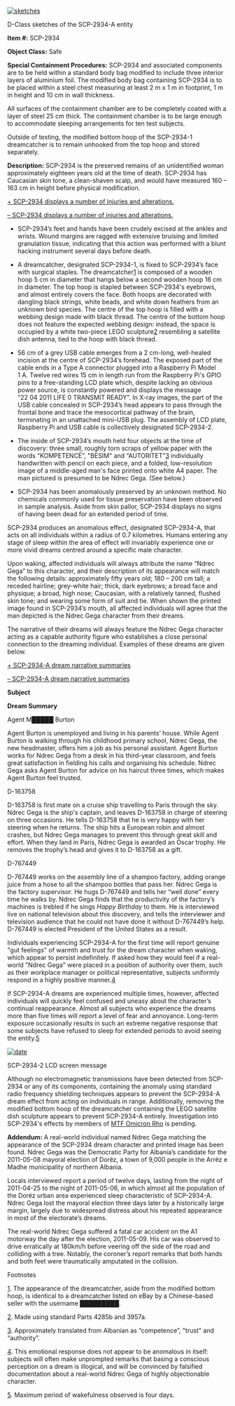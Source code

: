 [![sketches](http://scp-wiki.wdfiles.com/local--resized-images/scp-2934/sketches/medium.jpg)](http://scp-wiki.wdfiles.com/local--files/scp-2934/sketches)

D-Class sketches of the SCP-2934-A entity

**Item #:** SCP-2934

**Object Class:** Safe

**Special Containment Procedures:** SCP-2934 and associated components are to be held within a standard body bag modified to include three interior layers of aluminium foil. The modified body bag containing SCP-2934 is to be placed within a steel chest measuring at least 2 m x 1 m in footprint, 1 m in height and 10 cm in wall thickness.

All surfaces of the containment chamber are to be completely coated with a layer of steel 25 cm thick. The containment chamber is to be large enough to accommodate sleeping arrangements for ten test subjects.

Outside of testing, the modified bottom hoop of the SCP-2934-1 dreamcatcher is to remain unhooked from the top hoop and stored separately.

**Description:** SCP-2934 is the preserved remains of an unidentified woman approximately eighteen years old at the time of death. SCP-2934 has Caucasian skin tone, a clean-shaven scalp, and would have measured 160 – 163 cm in height before physical modification.

[+ SCP-2934 displays a number of injuries and alterations.](javascript:;)

[– SCP-2934 displays a number of injuries and alterations.](javascript:;)

*   SCP-2934’s feet and hands have been crudely excised at the ankles and wrists. Wound margins are ragged with extensive bruising and limited granulation tissue, indicating that this action was performed with a blunt hacking instrument several days before death.

*   A dreamcatcher, designated SCP-2934-1, is fixed to SCP-2934’s face with surgical staples. The dreamcatcher[1](javascript:;) is composed of a wooden hoop 5 cm in diameter that hangs below a second wooden hoop 16 cm in diameter. The top hoop is stapled between SCP-2934's eyebrows, and almost entirely covers the face. Both hoops are decorated with dangling black strings, white beads, and white down feathers from an unknown bird species. The centre of the top hoop is filled with a webbing design made with black thread. The centre of the bottom hoop does not feature the expected webbing design: instead, the space is occupied by a white two-piece LEGO sculpture[2](javascript:;) resembling a satellite dish antenna, tied to the hoop with black thread.

*   56 cm of a grey USB cable emerges from a 2 cm-long, well-healed incision at the centre of SCP-2934’s forehead. The exposed part of the cable ends in a Type A connector plugged into a Raspberry Pi Model 1 A. Twelve red wires 15 cm in length run from the Raspberry Pi's GPIO pins to a free-standing LCD plate which, despite lacking an obvious power source, is constantly powered and displays the message “22 04 2011 LIFE 0 TRANSMIT READY”. In X-ray images, the part of the USB cable concealed in SCP-2934’s head appears to pass through the frontal bone and trace the mesocortical pathway of the brain, terminating in an unattached mini-USB plug. The assembly of LCD plate, Raspberry Pi and USB cable is collectively designated SCP-2934-2.

*   The inside of SCP-2934’s mouth held four objects at the time of discovery: three small, roughly torn scraps of yellow paper with the words “KOMPETENCË”, "BESIM" and “AUTORITET”[3](javascript:;) individually handwritten with pencil on each piece, and a folded, low-resolution image of a middle-aged man's face printed onto white A4 paper. The man pictured is presumed to be Ndrec Gega. (See below.)

*   SCP-2934 has been anomalously preserved by an unknown method. No chemicals commonly used for tissue preservation have been observed in sample analysis. Aside from skin pallor, SCP-2934 displays no signs of having been dead for an extended period of time.

SCP-2934 produces an anomalous effect, designated SCP-2934-A, that acts on all individuals within a radius of 0.7 kilometres. Humans entering any stage of sleep within the area of effect will invariably experience one or more vivid dreams centred around a specific male character.

Upon waking, affected individuals will always attribute the name “Ndrec Gega” to this character, and their description of its appearance will match the following details: approximately fifty years old; 180 – 200 cm tall; a receded hairline; grey-white hair; thick, dark eyebrows; a broad face and physique; a broad, high nose; Caucasian, with a relatively tanned, flushed skin tone; and wearing some form of suit and tie. When shown the printed image found in SCP-2934’s mouth, all affected individuals will agree that the man depicted is the Ndrec Gega character from their dreams.

The narrative of their dreams will always feature the Ndrec Gega character acting as a capable authority figure who establishes a close personal connection to the dreaming individual. Examples of these dreams are given below.

[+ SCP-2934-A dream narrative summaries](javascript:;)

[– SCP-2934-A dream narrative summaries](javascript:;)

  

**Subject**

**Dream Summary**

Agent M█████ Burton

Agent Burton is unemployed and living in his parents’ house. While Agent Burton is walking through his childhood primary school, Ndrec Gega, the new headmaster, offers him a job as his personal assistant. Agent Burton works for Ndrec Gega from a desk in his third-year classroom, and feels great satisfaction in fielding his calls and organising his schedule. Ndrec Gega asks Agent Burton for advice on his haircut three times, which makes Agent Burton feel trusted.

D-163758

D-163758 is first mate on a cruise ship travelling to Paris through the sky. Ndrec Gega is the ship's captain, and leaves D-163758 in charge of steering on three occasions. He tells D-163758 that he is very happy with her steering when he returns. The ship hits a European robin and almost crashes, but Ndrec Gega manages to prevent this through great skill and effort. When they land in Paris, Ndrec Gega is awarded an Oscar trophy. He removes the trophy’s head and gives it to D-163758 as a gift.

D-767449

D-767449 works on the assembly line of a shampoo factory, adding orange juice from a hose to all the shampoo bottles that pass her. Ndrec Gega is the factory supervisor. He hugs D-767449 and tells her “well done” every time he walks by. Ndrec Gega finds that the productivity of the factory’s machines is trebled if he sings _Happy Birthday_ to them. He is interviewed live on national television about this discovery, and tells the interviewer and television audience that he could not have done it without D-767449’s help. D-767449 is elected President of the United States as a result.

  

Individuals experiencing SCP-2934-A for the first time will report genuine "gut feelings" of warmth and trust for the dream character when waking, which appear to persist indefinitely. If asked how they would feel if a real-world "Ndrec Gega" were placed in a position of authority over them, such as their workplace manager or political representative, subjects uniformly respond in a highly positive manner.[4](javascript:;)

If SCP-2934-A dreams are experienced multiple times, however, affected individuals will quickly feel confused and uneasy about the character’s continual reappearance. Almost all subjects who experience the dreams more than five times will report a level of fear and annoyance. Long-term exposure occasionally results in such an extreme negative response that some subjects have refused to sleep for extended periods to avoid seeing the entity.[5](javascript:;)

[![date](http://scp-wiki.wdfiles.com/local--resized-images/scp-2934/date/medium.jpg)](http://scp-wiki.wdfiles.com/local--files/scp-2934/date)

SCP-2934-2 LCD screen message

Although no electromagnetic transmissions have been detected from SCP-2934 or any of its components, containing the anomaly using standard radio frequency shielding techniques appears to prevent the SCP-2934-A dream effect from acting on individuals in range. Additionally, removing the modified bottom hoop of the dreamcatcher containing the LEGO satellite dish sculpture appears to prevent SCP-2934-A entirely. Investigation into SCP-2934's effects by members of [MTF Omicron Rho](/task-forces#omicron-rho) is pending.

**Addendum:** A real-world individual named Ndrec Gega matching the appearance of the SCP-2934 dream character and printed image has been found. Ndrec Gega was the Democratic Party for Albania’s candidate for the 2011-05-08 mayoral election of Dorëz, a town of 9,000 people in the Arrëz e Madhe municipality of northern Albania.

Locals interviewed report a period of twelve days, lasting from the night of 2011-04-25 to the night of 2011-05-06, in which almost all the population of the Dorëz urban area experienced sleep characteristic of SCP-2934-A. Ndrec Gega lost the mayoral election three days later by a historically large margin, largely due to widespread distress about his repeated appearance in most of the electorate’s dreams.

The real-world Ndrec Gega suffered a fatal car accident on the A1 motorway the day after the election, 2011-05-09. His car was observed to drive erratically at 180km/h before veering off the side of the road and colliding with a tree. Notably, the coroner’s report remarks that both hands and both feet were traumatically amputated in the collision.

Footnotes

[1](javascript:;). The appearance of the dreamcatcher, aside from the modified bottom hoop, is identical to a dreamcatcher listed on eBay by a Chinese-based seller with the username █████████.

[2](javascript:;). Made using standard Parts 4285b and 3957a.

[3](javascript:;). Approximately translated from Albanian as “competence”, "trust" and “authority”.

[4](javascript:;). This emotional response does not appear to be anomalous in itself: subjects will often make unprompted remarks that basing a conscious perception on a dream is illogical, and will be convinced by falsified documentation about a real-world Ndrec Gega of highly objectionable character.

[5](javascript:;). Maximum period of wakefulness observed is four days.